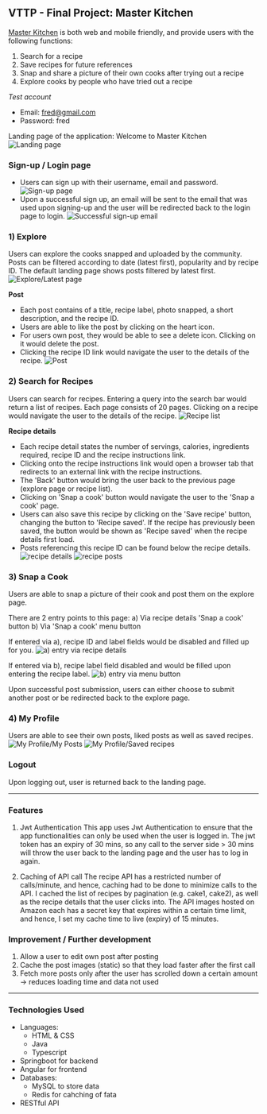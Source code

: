 ## VTTP - Final Project: Master Kitchen

<a href="https://vttp-fp-masterkitchen.herokuapp.com/" target="_blank">Master Kitchen</a> is both web and mobile friendly, and provide users with the following functions:
1) Search for a recipe
2) Save recipes for future references
3) Snap and share a picture of their own cooks after trying out a recipe
4) Explore cooks by people who have tried out a recipe

*Test account*
- Email: fred@gmail.com
- Password: fred

Landing page of the application: Welcome to Master Kitchen
![Landing page](/FPServer/src/main/resources/static/LandingPage.png)

### Sign-up / Login page
* Users can sign up with their username, email and password.
  ![Sign-up page](/FPServer/src/main/resources/static/SignUp.png)
* Upon a successful sign up, an email will be sent to the email that was used upon signing-up and the user will be redirected back to the login page to login.
  ![Successful sign-up email](/FPServer/src/main/resources/static/SuccessSignUpEmail.png)

### 1) Explore
Users can explore the cooks snapped and uploaded by the community. Posts can be filtered according to date (latest first), popularity and by recipe ID. The default landing page shows posts filtered by latest first.
![Explore/Latest page](/FPServer/src/main/resources/static/LatestPage.png)

**Post**
* Each post contains of a title, recipe label, photo snapped, a short description, and the recipe ID. 
* Users are able to like the post by clicking on the heart icon.
* For users own post, they would be able to see a delete icon. Clicking on it would delete the post.
* Clicking the recipe ID link would navigate the user to the details of the recipe.
![Post](/FPServer/src/main/resources/static/Post.png)

### 2) Search for Recipes
Users can search for recipes. Entering a query into the search bar would return a list of recipes. Each page consists of 20 pages. Clicking on a recipe would navigate the user to the details of the recipe.
![Recipe list](/FPServer/src/main/resources/static/SearchRecipes.png)

**Recipe details**
* Each recipe detail states the number of servings, calories, ingredients required, recipe ID and the recipe instructions link.
* Clicking onto the recipe instructions link would open a browser tab that redirects to an external link with the recipe instructions.
* The 'Back' button would bring the user back to the previous page (explore page or recipe list).
* Clicking on 'Snap a cook' button would navigate the user to the 'Snap a cook' page.
* Users can also save this recipe by clicking on the 'Save recipe' button, changing the button to 'Recipe saved'. If the recipe has previously been saved, the button would be shown as 'Recipe saved' when the recipe details first load.
* Posts referencing this recipe ID can be found below the recipe details.
![recipe details](/FPServer/src/main/resources/static/RecipeDetails.png)
![recipe posts](/FPServer/src/main/resources/static/RecipeDetailsPost.png)

### 3) Snap a Cook
Users are able to snap a picture of their cook and post them on the explore page. 

There are 2 entry points to this page:
a) Via recipe details 'Snap a cook' button
b) Via 'Snap a cook' menu button

If entered via a), recipe ID and label fields would be disabled and filled up for you.
![a) entry via recipe details](/FPServer/src/main/resources/static/SearchDetails.png)

If entered via b), recipe label field disabled and would be filled upon entering the recipe label.
![b) entry via menu button](/FPServer/src/main/resources/static/SearchMenuTab.png)

Upon successful post submission, users can either choose to submit another post or be redirected back to the explore page.

### 4) My Profile
Users are able to see their own posts, liked posts as well as saved recipes.
![My Profile/My Posts](/FPServer/src/main/resources/static/ProfileMyPosts.png)
![My Profile/Saved recipes](/FPServer/src/main/resources/static/SavedRecipes.png)

### Logout
Upon logging out, user is returned back to the landing page.

---

### Features
1) Jwt Authentication
This app uses Jwt Authentication to ensure that the app functionalities can only be used when the user is logged in. The jwt token has an expiry of 30 mins, so any call to the server side > 30 mins will throw the user back to the landing page and the user has to log in again. 

2) Caching of API call
The recipe API has a restricted number of calls/minute, and hence, caching had to be done to minimize calls to the API. I cached the list of recipes by pagination (e.g. cake1, cake2), as well as the recipe details that the user clicks into. The API images hosted on Amazon each has a secret key that expires within a certain time limit, and hence, I set my cache time to live (expiry) of 15 minutes.

### Improvement / Further development
1) Allow a user to edit own post after posting
2) Cache the post images (static) so that they load faster after the first call
3) Fetch more posts only after the user has scrolled down a certain amount -> reduces loading time and data not used

---

### Technologies Used
* Languages: 
  - HTML & CSS
  - Java
  - Typescript
* Springboot for backend
* Angular for frontend
* Databases:
  - MySQL to store data
  - Redis for cahching of fata
* RESTful API
